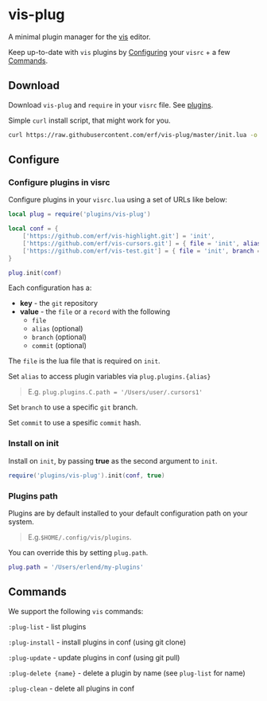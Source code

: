 # vis-plug

A minimal plugin manager for the [vis](https://github.com/martanne/vis) editor.

Keep up-to-date with `vis` plugins by [Configuring](#Configure) your `visrc` + a few [Commands](#Commands).

## Download

Download `vis-plug` and `require` in your `visrc` file. See [plugins](https://github.com/martanne/vis/wiki/Plugins).

Simple `curl` install script, that might work for you.

```bash
curl https://raw.githubusercontent.com/erf/vis-plug/master/init.lua -o $HOME/.config/vis/plugins/vis-plug/init.lua --create-dirs
```

## Configure

### Configure plugins in visrc

Configure plugins in your `visrc.lua` using a set of URLs like below:

```Lua
local plug = require('plugins/vis-plug')

local conf = {
	['https://github.com/erf/vis-highlight.git'] = 'init',
	['https://github.com/erf/vis-cursors.git'] = { file = 'init', alias = 'C' },
	['https://github.com/erf/vis-test.git'] = { file = 'init', branch = 'other', commit = 'f4849d4' },
}

plug.init(conf)

```

Each configuration has a:

- **key** - the `git` repository
- **value** - the `file` or a `record` with the following
	- `file`
	- `alias` (optional)
	- `branch` (optional)
	- `commit` (optional)

The `file` is the lua file that is required on `init`.

Set `alias` to access plugin variables via `plug.plugins.{alias}`
> E.g. `plug.plugins.C.path = '/Users/user/.cursors1'`

Set `branch` to use a specific `git` branch.

Set `commit` to use a spesific `commit` hash.

### Install on init

Install on `init`, by passing **true** as the second argument to `init`.

```Lua
require('plugins/vis-plug').init(conf, true)
```

### Plugins path

Plugins are by default installed to your default configuration path on your 
system. 

>E.g.`$HOME/.config/vis/plugins`.

You can override this by setting `plug.path`.

```Lua
plug.path = '/Users/erlend/my-plugins'
```

## Commands

We support the following `vis` commands:

`:plug-list` - list plugins

`:plug-install` - install plugins in conf (using git clone)

`:plug-update` - update plugins in conf (using git pull)

`:plug-delete {name}` - delete a plugin by name (see `plug-list` for name)

`:plug-clean` - delete all plugins in conf